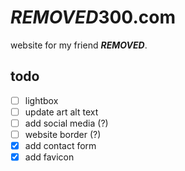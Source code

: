 # ***REMOVED***300.com

website for my friend ***REMOVED***.

## todo

- [ ] lightbox
- [ ] update art alt text
- [ ] add social media (?)
- [ ] website border (?)
- [x] add contact form
- [x] add favicon
